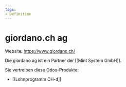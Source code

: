 ```yaml
---
tags:
- Definition
---
```

# giordano.ch ag

Website: <https://www.giordano.ch/>

Die giordano ag ist ein Partner der [[Mint System GmbH]].

Sie vertreiben diese Odoo-Produkte:
* [[Lohnprogramm CH-d]]